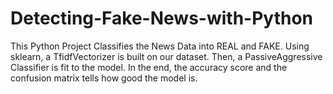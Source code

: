 # Detecting-Fake-News-with-Python
This Python Project Classifies the News Data into REAL and FAKE. Using sklearn, a TfidfVectorizer is built on our dataset. Then, a PassiveAggressive Classifier is fit to the model. In the end, the accuracy score and the confusion matrix tells how good the model is.
